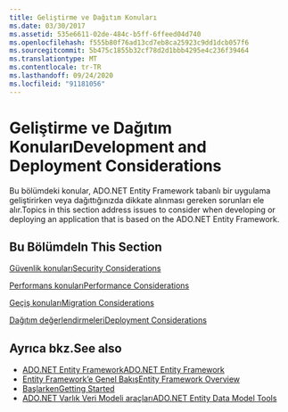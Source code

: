 ```yaml
---
title: Geliştirme ve Dağıtım Konuları
ms.date: 03/30/2017
ms.assetid: 535e6611-02de-484c-b5ff-6ffeed04d740
ms.openlocfilehash: f555b80f76ad13cd7eb8ca25923c9dd1dcb057f6
ms.sourcegitcommit: 5b475c1855b32cf78d2d1bbb4295e4c236f39464
ms.translationtype: MT
ms.contentlocale: tr-TR
ms.lasthandoff: 09/24/2020
ms.locfileid: "91181056"
---
```

# <a name="development-and-deployment-considerations"></a><span data-ttu-id="d5867-102">Geliştirme ve Dağıtım Konuları</span><span class="sxs-lookup"><span data-stu-id="d5867-102">Development and Deployment Considerations</span></span>

<span data-ttu-id="d5867-103">Bu bölümdeki konular, ADO.NET Entity Framework tabanlı bir uygulama geliştirirken veya dağıttığınızda dikkate alınması gereken sorunları ele alır.</span><span class="sxs-lookup"><span data-stu-id="d5867-103">Topics in this section address issues to consider when developing or deploying an application that is based on the ADO.NET Entity Framework.</span></span>  
  
## <a name="in-this-section"></a><span data-ttu-id="d5867-104">Bu Bölümde</span><span class="sxs-lookup"><span data-stu-id="d5867-104">In This Section</span></span>  

 [<span data-ttu-id="d5867-105">Güvenlik konuları</span><span class="sxs-lookup"><span data-stu-id="d5867-105">Security Considerations</span></span>](security-considerations.md)  
  
 [<span data-ttu-id="d5867-106">Performans konuları</span><span class="sxs-lookup"><span data-stu-id="d5867-106">Performance Considerations</span></span>](performance-considerations.md)  
  
 [<span data-ttu-id="d5867-107">Geçiş konuları</span><span class="sxs-lookup"><span data-stu-id="d5867-107">Migration Considerations</span></span>](migration-considerations.md)  
  
 [<span data-ttu-id="d5867-108">Dağıtım değerlendirmeleri</span><span class="sxs-lookup"><span data-stu-id="d5867-108">Deployment Considerations</span></span>](deployment-considerations.md)  
  
## <a name="see-also"></a><span data-ttu-id="d5867-109">Ayrıca bkz.</span><span class="sxs-lookup"><span data-stu-id="d5867-109">See also</span></span>

- [<span data-ttu-id="d5867-110">ADO.NET Entity Framework</span><span class="sxs-lookup"><span data-stu-id="d5867-110">ADO.NET Entity Framework</span></span>](index.md)
- [<span data-ttu-id="d5867-111">Entity Framework’e Genel Bakış</span><span class="sxs-lookup"><span data-stu-id="d5867-111">Entity Framework Overview</span></span>](overview.md)
- [<span data-ttu-id="d5867-112">Başlarken</span><span class="sxs-lookup"><span data-stu-id="d5867-112">Getting Started</span></span>](getting-started.md)
- <span data-ttu-id="d5867-113">[ADO.NET Varlık Veri Modeli araçları](/previous-versions/dotnet/netframework-4.0/bb399249(v=vs.100))</span><span class="sxs-lookup"><span data-stu-id="d5867-113">[ADO.NET Entity Data Model Tools](/previous-versions/dotnet/netframework-4.0/bb399249(v=vs.100))</span></span>
